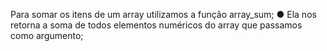 Para somar os itens de um array utilizamos a função array_sum; ● Ela nos retorna a soma de todos elementos numéricos do array que passamos como argumento;